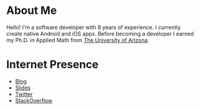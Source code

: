 # About Me

Hello! I'm a software developer with 8 years of experience. I currently create native Android and iOS apps. Before becoming a developer I earned my Ph.D. in Applied Math from <a href="http://www.arizona.edu/" target="_blank" rel="noopener noreferrer">The University of Arizona</a>.

# Internet Presence

* [Blog](//www.stkent.com)
* [Slides](//speakerdeck.com/stkent)
* [Twitter](//twitter.com/skentphd)
* [StackOverflow](//stackoverflow.com/users/2911458)
